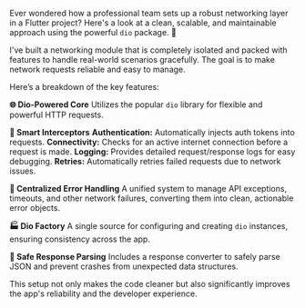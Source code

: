 
Ever wondered how a professional team sets up a robust networking layer in a Flutter project? Here's a look at a clean, scalable, and maintainable approach using the powerful `dio` package. 🚀

I've built a networking module that is completely isolated and packed with features to handle real-world scenarios gracefully. The goal is to make network requests reliable and easy to manage.

Here’s a breakdown of the key features:

**🌐 Dio-Powered Core**
Utilizes the popular `dio` library for flexible and powerful HTTP requests.

**🔌 Smart Interceptors**
**Authentication:** Automatically injects auth tokens into requests.
**Connectivity:** Checks for an active internet connection before a request is made.
**Logging:** Provides detailed request/response logs for easy debugging.
**Retries:** Automatically retries failed requests due to network issues.

**🚨 Centralized Error Handling**
A unified system to manage API exceptions, timeouts, and other network failures, converting them into clean, actionable error objects.

**🏭 Dio Factory**
A single source for configuring and creating `dio` instances, ensuring consistency across the app.

**🔄 Safe Response Parsing**
Includes a response converter to safely parse JSON and prevent crashes from unexpected data structures.

This setup not only makes the code cleaner but also significantly improves the app's reliability and the developer experience.
